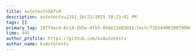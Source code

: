 ```yaml
---
title: autotesthX87c0
description: autotestvu2J51_10/23/2025 10:23:02 PM
tags: []
primary_tag: 197f4ec4-6c14-5b5e-9fb3-058e21403d41:tech/73554900100700000996/67838200100800006287
time: 445
author_profile: https://github.com/ksAutotests
author_name: ksAutotests
---
```

